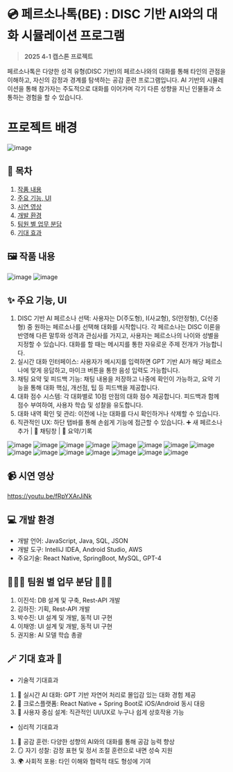 # 💿 페르소나톡(BE) : DISC 기반 AI와의 대화 시뮬레이션 프로그램
> **2025 4-1 캡스톤 프로젝트**

페르소나톡은 다양한 성격 유형(DISC 기반)의 페르소나와의 대화를 통해 타인의 관점을 이해하고, 자신의 감정과 경계를 탐색하는 공감 훈련 프로그램입니다. AI 기반의 시뮬레이션을 통해 참가자는 주도적으로 대화를 이어가며 각기 다른 성향을 지닌 인물들과 소통하는 경험을 할 수 있습니다.

# 프로젝트 배경
![image](https://github.com/user-attachments/assets/a9a9327a-7041-4370-b211-b44df1ef534a)

## 📆 목차
 1) [작품 내용](#작품-내용)
 2) [주요 기능, UI](#주요-기능)
 3) [시연 영상](#시연-영상)
 4) [개발 환경](#개발-환경)
 5) [팀원 별 업무 분담](#팀원-별-업무-분담)
 6) [기대 효과](#기대-효과)

## 🖼️ 작품 내용
![image](https://github.com/user-attachments/assets/a0b8aecf-22b0-41aa-912f-894b889e14af)
![image](https://github.com/user-attachments/assets/9609557d-83d9-49b9-9775-c116bdba4b9a)

## ✨ 주요 기능, UI
 1. DISC 기반 AI 페르소나 선택: 사용자는 D(주도형), I(사교형), S(안정형), C(신중형) 중 원하는 페르소나를 선택해 대화를 시작합니다. 각 페르소나는 DISC 이론을 반영해 다른 말투와 성격과 관심사를 가지고, 사용자는 페르소나의 나이와 성별을 지정할 수 있습니다. 대화를 할 때는 메시지를 통한 자유로운 주제 전개가 가능합니다.
 2. 실시간 대화 인터페이스: 사용자가 메시지를 입력하면 GPT 기반 AI가 해당 페르소나에 맞게 응답하고, 마이크 버튼을 통한 음성 입력도 가능합니다.
 3. 채팅 요약 및 피드백 기능: 채팅 내용을 저장하고 나중에 확인이 가능하고, 요약 기능을 통해 대화 핵심, 개선점, 팁 등 피드백을 제공합니다.
 4. 대화 점수 시스템: 각 대화별로 10점 만점의 대화 점수 제공합니다. 피드백과 함께 점수 부여하여, 사용자 학습 및 성찰을 유도합니다.
 5. 대화 내역 확인 및 관리: 이전에 나눈 대화를 다시 확인하거나 삭제할 수 있습니다.
 6. 직관적인 UX: 하단 탭바를 통해 손쉽게 기능에 접근할 수 있습니다.
   ➕ 새 페르소나 추가 | 👤 채팅창 | 📑 요약/기록

![image](https://github.com/user-attachments/assets/90b759aa-d04d-4cf0-9a99-737eadc109e3)
![image](https://github.com/user-attachments/assets/4955d00f-9bce-4033-9aff-7dd14fbe2bdc)
![image](https://github.com/user-attachments/assets/0073bc1b-8d6b-442c-b415-9c738b000aa0)
![image](https://github.com/user-attachments/assets/045f0686-4414-4a7a-b21c-e05306fb6803)
![image](https://github.com/user-attachments/assets/4723fd28-b759-441f-a58f-e0032121e991)
![image](https://github.com/user-attachments/assets/d485e424-f852-4854-b9e0-53e05ea91c9f)
![image](https://github.com/user-attachments/assets/a9d4680a-a618-4f69-95e9-0e8ff1e08e91)
![image](https://github.com/user-attachments/assets/ecff8bd8-a20d-4851-a5ec-5deceda4487e)
![image](https://github.com/user-attachments/assets/841ec455-64b1-4253-8290-d1818f59c603)
![image](https://github.com/user-attachments/assets/234ef987-a883-4790-b3d7-7d1520081070)
![image](https://github.com/user-attachments/assets/010bf029-e636-4840-9edb-881a5a41a491)
![image](https://github.com/user-attachments/assets/c382fae7-dccd-442d-83e9-d02317c2dd78)
![image](https://github.com/user-attachments/assets/bdc727f8-530a-4ae8-8eda-6e0c0a06f331)
![image](https://github.com/user-attachments/assets/51e2a718-2d55-4de5-9b85-5cdaa6095d09)
![image](https://github.com/user-attachments/assets/9e186731-4b35-42a0-9735-9b180f00b0e4)

## 📹 시연 영상
https://youtu.be/fRpYXArJiNk
##  💻 개발 환경
 - 개발 언어: JavaScript, Java, SQL, JSON
 - 개발 도구: IntelliJ IDEA, Android Studio, AWS
 - 주요기술: React Native, SpringBoot, MySQL, GPT-4

## 👩🏻‍💻 팀원 별 업무 분담 👨🏻‍💻
 1) 이진석: DB 설계 및 구축, Rest-API 개발
 2) 김하진: 기획, Rest-API 개발
 3) 박수진: UI 설계 및 개발, 동적 UI 구현
 4) 이채영: UI 설계 및 개발, 동적 UI 구현
 5) 권지용: AI 모델 학습 총괄

## 🪄 기대 효과 🎩
- 기술적 기대효과
1. 🤖 실시간 AI 대화: GPT 기반 자연어 처리로 몰입감 있는 대화 경험 제공
2. 📱 크로스플랫폼: React Native + Spring Boot로 iOS/Android 동시 대응
3. 🧭 사용자 중심 설계: 직관적인 UI/UX로 누구나 쉽게 상호작용 가능

- 심리적 기대효과
1. 💬 공감 훈련: 다양한 성향의 AI와의 대화를 통해 공감 능력 향상
2. 🪞 자기 성찰: 감정 표현 및 정서 조절 훈련으로 내면 성숙 지원
3. 🌍 사회적 포용: 타인 이해와 협력적 태도 형성에 기여
